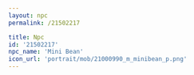 ```yaml
---
layout: npc
permalink: /21502217

title: Npc
id: '21502217'
npc_name: 'Mini Bean'
icon_url: 'portrait/mob/21000990_m_minibean_p.png'
---
```

